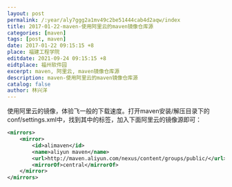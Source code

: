 ```yaml
---
layout: post
permalink: /:year/aly7ggg2a1mv49c2be51444cab4d2aqw/index
title: 2017-01-22-maven-使用阿里云的maven镜像仓库源
categories: [maven]
tags: [post, maven]
date: 2017-01-22 09:15:15 +8
place: 福建工程学院
editdate: 2021-09-24 09:15:15 +8
eidtplace: 福州软件园
excerpt: maven, 阿里云, maven镜像仓库源
description: maven-使用阿里云的maven镜像仓库源
catalog: false
author: 林兴洋
---
```


使用阿里云的镜像，体验飞一般的下载速度。打开maven安装/解压目录下的conf/settings.xml中，找到其中的<mirrors/>标签，加入下面阿里云的镜像源即可：

```xml
<mirrors>
    <mirror>
        <id>alimaven</id>
        <name>aliyun maven</name>
        <url>http://maven.aliyun.com/nexus/content/groups/public/</url>
        <mirrorOf>central</mirrorOf>        
    </mirror>
</mirrors>
```

